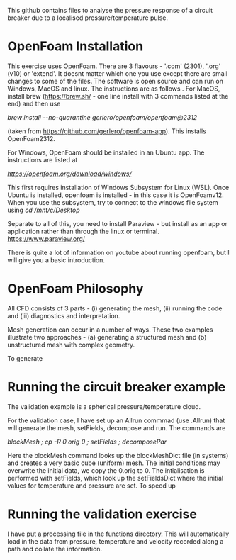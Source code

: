 This github contains files to analyse the pressure response of a circuit breaker due to a localised pressure/temperature pulse.


# OpenFoam Installation

This exercise uses OpenFoam. There are 3 flavours - '.com' (2301), '.org' (v10) or 'extend'. It doesnt matter which one you use except
there are small changes to some of the files. The software is open source and can run on Windows, MacOS and linux. The instructions are as follows
.
For MacOS, install brew (https://brew.sh/ - one line install with 3 commands listed at the end) and then use 

_brew install --no-quarantine gerlero/openfoam/openfoam@2312_

(taken from https://github.com/gerlero/openfoam-app). This installs OpenFoam2312.

For Windows, OpenFoam should be installed in an Ubuntu app. The instructions are listed at

_https://openfoam.org/download/windows/_

This first requires installation of Windows Subsystem for Linux (WSL).  Once Ubuntu is installed, openfoam is installed - in this case it is OpenFoamv12. When you use the subsystem, try to connect to the windows file system using _cd /mnt/c/Desktop_

Separate to all of this, you need to install Paraview - but install as an app or application rather than through the linux or terminal. https://www.paraview.org/

There is quite a lot of information on youtube about running openfoam, but I will give you a basic introduction.

# OpenFoam Philosophy

All CFD consists of 3 parts - (i) generating the mesh, (ii) running the code and (iii) diagnostics and interpretation.

Mesh generation can occur in a number of ways. These two examples illustrate two approaches - (a) generating a structured mesh and (b) unstructured mesh with complex geometry.

To generate


# Running the circuit breaker example

The validation example is a spherical pressure/temperature cloud.

For the validation case, I have set up an Allrun commmad (use .Allrun) that will generate the mesh, setFields, decompose and run. The commands are 

_blockMesh ; cp -R 0.orig 0 ; setFields ;  decomposePar_

Here the blockMesh command looks up the blockMeshDict file (in systems) and creates a very basic cube (uniform) mesh. The initial conditions may overwrite the initial data, we copy the 0.orig to 0.
The intialisation is performed with setFields, which look up the setFieldsDict where the initial values for temperature and pressure are set. To speed up 


# Running the validation exercise

I have put a processing file in the functions directory. This will automatically load in the data from pressure, temperature and velocity recorded along a path and collate the information.

